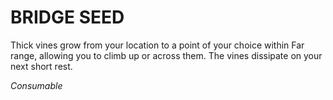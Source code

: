 ﻿# BRIDGE SEED

Thick vines grow from your location to a point of your choice within Far range, allowing you to climb up or across them. The vines dissipate on your next short rest.

*Consumable*
